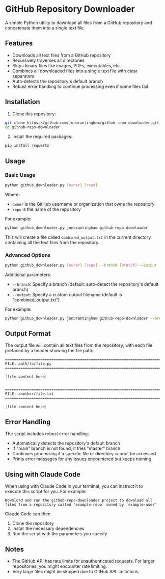 # GitHub Repository Downloader

A simple Python utility to download all files from a GitHub repository and concatenate them into a single text file.

## Features

- Downloads all text files from a GitHub repository
- Recursively traverses all directories
- Skips binary files like images, PDFs, executables, etc.
- Combines all downloaded files into a single text file with clear separators
- Auto-detects the repository's default branch
- Robust error handling to continue processing even if some files fail

## Installation

1. Clone this repository:
```bash
git clone https://github.com/jonbrantingham/github-repo-downloader.git
cd github-repo-downloader
```

2. Install the required packages:
```bash
pip install requests
```

## Usage

### Basic Usage

```bash
python github_downloader.py [owner] [repo]
```

Where:
- `owner` is the GitHub username or organization that owns the repository
- `repo` is the name of the repository

For example:
```bash
python github_downloader.py jonbrantingham github-repo-downloader
```

This will create a file called `combined_output.txt` in the current directory containing all the text files from the repository.

### Advanced Options

```bash
python github_downloader.py [owner] [repo] --branch [branch] --output [output_file]
```

Additional parameters:
- `--branch`: Specify a branch (default: auto-detect the repository's default branch)
- `--output`: Specify a custom output filename (default is "combined_output.txt")

For example:
```bash
python github_downloader.py jonbrantingham github-repo-downloader --branch dev --output repo_contents.txt
```

## Output Format

The output file will contain all text files from the repository, with each file prefaced by a header showing the file path:

```
================================================================================
FILE: path/to/file.py
================================================================================

[file content here]


================================================================================
FILE: another/file.txt
================================================================================

[file content here]
```

## Error Handling

The script includes robust error handling:
- Automatically detects the repository's default branch
- If "main" branch is not found, it tries "master" branch
- Continues processing if a specific file or directory cannot be accessed
- Prints error messages for any issues encountered but keeps running

## Using with Claude Code

When using with Claude Code in your terminal, you can instruct it to execute this script for you. For example:

```
Download and run the github-repo-downloader project to download all files from a repository called 'example-repo' owned by 'example-user'
```

Claude Code can then:
1. Clone the repository
2. Install the necessary dependencies
3. Run the script with the parameters you specify

## Notes

- The GitHub API has rate limits for unauthenticated requests. For larger repositories, you might encounter rate limiting.
- Very large files might be skipped due to GitHub API limitations.
